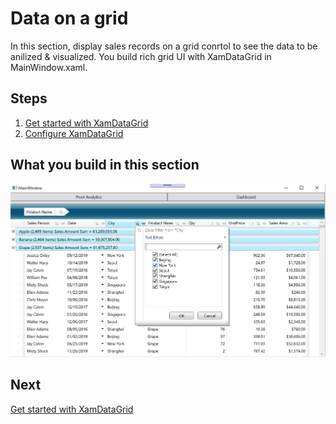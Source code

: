 #  Data on a grid

In this section, display sales records on a grid conrtol to see the data to be anilized & visualized. You build rich grid UI with XamDataGrid in MainWindow.xaml.

## Steps
1. [Get started with XamDataGrid](01-01-Get-started-with-XamDataGrid.md)
3. [Configure XamDataGrid](01-02-Configure-XamDataGrid.md)

## What you build in this section

![](../assets/01-02-01.png)

## Next

[Get started with XamDataGrid](01-01-Get-started-with-XamDataGrid.md)
